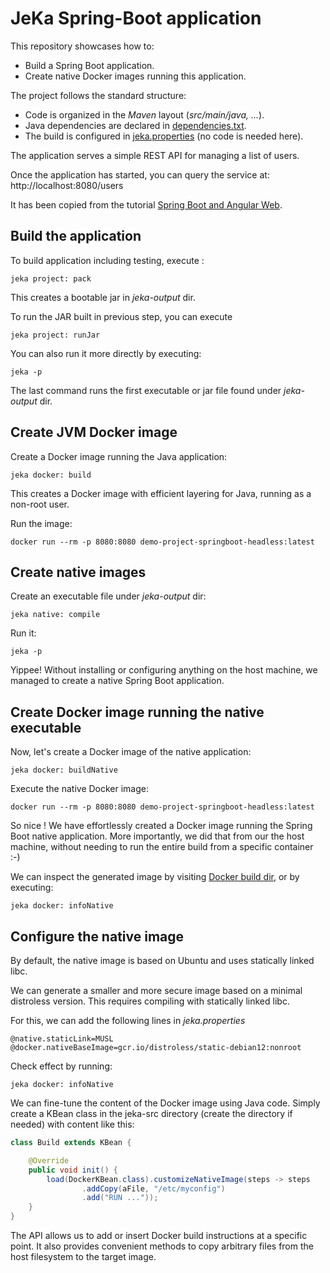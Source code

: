 # JeKa Spring-Boot application

This repository showcases how to:
- Build a Spring Boot application.
- Create native Docker images running this application.

The project follows the standard structure:
- Code is organized in the *Maven* layout (*src/main/java, ...*).
- Java dependencies are declared in [dependencies.txt](./dependencies.txt).
- The build is configured in [jeka.properties](./jeka.properties) (no code is needed here).

The application serves a simple REST API for managing a list of users.

Once the application has started, you can query the service at:  http://localhost:8080/users

It has been copied from the tutorial [Spring Boot and Angular Web](https://www.baeldung.com/spring-boot-angular-web).

## Build the application

To build application including testing, execute :
```shell
jeka project: pack
```
This creates a bootable jar in *jeka-output* dir. 

To run the JAR built in previous step, you can execute
```shell
jeka project: runJar
```

You can also run it more directly by executing:
```shell
jeka -p
```
The last command runs the first executable or jar file found under *jeka-output* dir.

## Create JVM Docker image

Create a Docker image running the Java application:
```shell
jeka docker: build
```
This creates a Docker image with efficient layering for Java, running as a non-root user.

Run the image:
```shell
docker run --rm -p 8080:8080 demo-project-springboot-headless:latest
```

## Create native images

Create an executable file under *jeka-output* dir:
```shell
jeka native: compile
```

Run it:
```shell
jeka -p
```
Yippee! Without installing or configuring anything on the host machine, we managed to create a native Spring Boot application.

## Create Docker image running the native executable

Now, let's create a Docker image of the native application:
```shell
jeka docker: buildNative
```
Execute the native Docker image:
```shell
docker run --rm -p 8080:8080 demo-project-springboot-headless:latest
```
So nice ! We have effortlessly created a Docker image running the Spring Boot native application.
More importantly, we did that from our the host machine, without needing to run the entire 
build from a specific container :-)

We can inspect the generated image by visiting [Docker build dir](./jeka-output/docker-build-native-demo-project-springboot-headless#latest), 
or by executing:
```shell
jeka docker: infoNative
```

## Configure the native image

By default, the native image is based on Ubuntu and uses statically linked libc.

We can generate a smaller and more secure image based on a minimal distroless version. 
This requires compiling with statically linked libc.

For this, we can add the following lines in *jeka.properties*

```properties
@native.staticLink=MUSL
@docker.nativeBaseImage=gcr.io/distroless/static-debian12:nonroot
```
Check effect by running:
```shell
jeka docker: infoNative
```

We can fine-tune the content of the Docker image using Java code.
Simply create a KBean class in the jeka-src directory (create the directory if needed) with content like this:

```java
class Build extends KBean {

    @Override
    public void init() {
        load(DockerKBean.class).customizeNativeImage(steps -> steps
                .addCopy(aFile, "/etc/myconfig")
                .add("RUN ..."));
    }
}
```
The API allows us to add or insert Docker build instructions at a specific point.
It also provides convenient methods to copy arbitrary files from the host filesystem to the target image.
